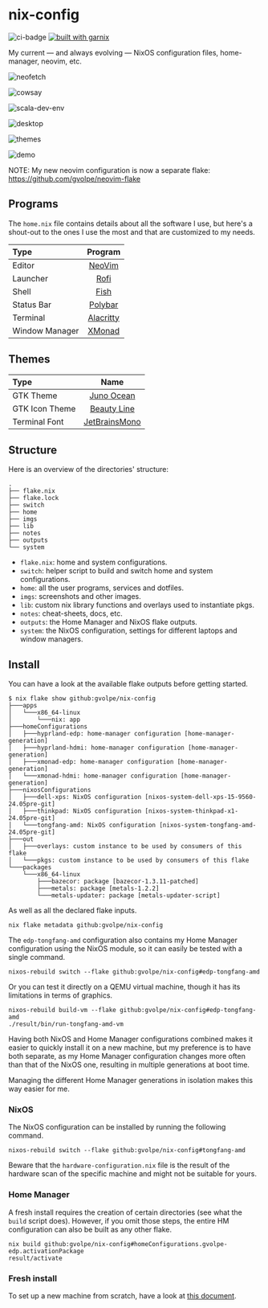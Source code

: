 nix-config
==========

![ci-badge](https://img.shields.io/static/v1?label=Built%20with&message=nix&color=blue&style=flat&logo=nixos&link=https://nixos.org&labelColor=111212)
[![built with garnix](https://img.shields.io/endpoint?url=https%3A%2F%2Fgarnix.io%2Fapi%2Fbadges%2Fgvolpe%2Fnix-config%3Fbranch%3Dmaster)](https://garnix.io)

My current — and always evolving — NixOS configuration files, home-manager, neovim, etc.

![neofetch](imgs/neofetch.png)

![cowsay](imgs/cowsay.png)

![scala-dev-env](imgs/scala-dev.png)

![desktop](imgs/desktop-1.jpg)

![themes](imgs/theme.jpg)

![demo](imgs/demo.png)

NOTE: My new neovim configuration is now a separate flake: https://github.com/gvolpe/neovim-flake

## Programs

The `home.nix` file contains details about all the software I use, but here's a shout-out to the ones I use the most and that are customized to my needs.

| Type           | Program      |
| :------------- | :----------: |
| Editor         | [NeoVim](https://neovim.io/) |
| Launcher       | [Rofi](https://github.com/davatorium/rofi) |
| Shell          | [Fish](https://fishshell.com/) |
| Status Bar     | [Polybar](https://polybar.github.io/) |
| Terminal       | [Alacritty](https://github.com/alacritty/alacritty) |
| Window Manager | [XMonad](https://xmonad.org/) |

## Themes

| Type           | Name      |
| :------------- | :----------: |
| GTK Theme      | [Juno Ocean](https://github.com/EliverLara/Juno) |
| GTK Icon Theme | [Beauty Line](https://www.gnome-look.org/p/1425426/) |
| Terminal Font  | [JetBrainsMono](https://www.jetbrains.com/lp/mono/) |

## Structure

Here is an overview of the directories' structure:

```
.
├── flake.nix
├── flake.lock
├── switch
├── home
├── imgs
├── lib
├── notes
├── outputs
└── system
```

- `flake.nix`: home and system configurations.
- `switch`: helper script to build and switch home and system configurations.
- `home`: all the user programs, services and dotfiles.
- `imgs`: screenshots and other images.
- `lib`: custom nix library functions and overlays used to instantiate pkgs.
- `notes`: cheat-sheets, docs, etc.
- `outputs`: the Home Manager and NixOS flake outputs.
- `system`: the NixOS configuration, settings for different laptops and window managers.

## Install

You can have a look at the available flake outputs before getting started.

```console
$ nix flake show github:gvolpe/nix-config
├───apps
│   └───x86_64-linux
│       └───nix: app
├───homeConfigurations
│   ├───hyprland-edp: home-manager configuration [home-manager-generation]
│   ├───hyprland-hdmi: home-manager configuration [home-manager-generation]
│   ├───xmonad-edp: home-manager configuration [home-manager-generation]
│   └───xmonad-hdmi: home-manager configuration [home-manager-generation]
├───nixosConfigurations
│   ├───dell-xps: NixOS configuration [nixos-system-dell-xps-15-9560-24.05pre-git]
│   ├───thinkpad: NixOS configuration [nixos-system-thinkpad-x1-24.05pre-git]
│   └───tongfang-amd: NixOS configuration [nixos-system-tongfang-amd-24.05pre-git]
├───out
│   ├───overlays: custom instance to be used by consumers of this flake
│   └───pkgs: custom instance to be used by consumers of this flake
└───packages
    └───x86_64-linux
        ├───bazecor: package [bazecor-1.3.11-patched]
        ├───metals: package [metals-1.2.2]
        └───metals-updater: package [metals-updater-script]
```

As well as all the declared flake inputs.

```console
nix flake metadata github:gvolpe/nix-config
```

The `edp-tongfang-amd` configuration also contains my Home Manager configuration using the NixOS module, so it can easily be tested with a single command.

```console
nixos-rebuild switch --flake github:gvolpe/nix-config#edp-tongfang-amd
```

Or you can test it directly on a QEMU virtual machine, though it has its limitations in terms of graphics.

```console
nixos-rebuild build-vm --flake github:gvolpe/nix-config#edp-tongfang-amd
./result/bin/run-tongfang-amd-vm
```

Having both NixOS and Home Manager configurations combined makes it easier to quickly install it on a new machine, but my preference is to have both separate, as my Home Manager configuration changes more often than that of the NixOS one, resulting in multiple generations at boot time.

Managing the different Home Manager generations in isolation makes this way easier for me.

### NixOS

The NixOS configuration can be installed by running the following command.

```console
nixos-rebuild switch --flake github:gvolpe/nix-config#tongfang-amd
```

Beware that the `hardware-configuration.nix` file is the result of the hardware scan of the specific machine and might not be suitable for yours.

### Home Manager

A fresh install requires the creation of certain directories (see what the `build` script does). However, if you omit those steps, the entire HM configuration can also be built as any other flake.

```console
nix build github:gvolpe/nix-config#homeConfigurations.gvolpe-edp.activationPackage
result/activate
```

### Fresh install

To set up a new machine from scratch, have a look at [this document](./notes/new-machine.md).
